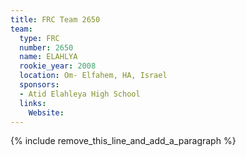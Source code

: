 ```yaml
---
title: FRC Team 2650
team:
  type: FRC
  number: 2650
  name: ELAHLYA
  rookie_year: 2008
  location: Om- Elfahem, HA, Israel
  sponsors:
  - Atid Elahleya High School
  links:
    Website:
---
```


{% include remove_this_line_and_add_a_paragraph %}